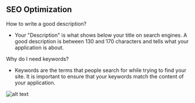 ## SEO Optimization ##


How to write a good description?

- Your "Description" is what shows below your title on search engines. A good description is between 130 and 170 characters and tells what your application is about. 

Why do I need keywords?

- Keywords are the terms that people search for while trying to find your site. It is important to ensure that your keywords match the content of your application.

![alt text](http://appcubator.com/static/img/tutorial/Seo_Optimization.png)


